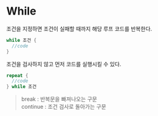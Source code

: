 # While

조건을 지정하면 조건이 실패할 때까지 해당 루프 코드를 반복한다.
```swift
while 조건 {
  //code
}
```
조건을 검사하지 않고 먼저 코드를 실행시킬 수 있다.
```swift
repeat {
  //code
} while 조건
```
> break : 반복문을 빠져나오는 구문<br>
> continue : 조건 검사로 돌아가는 구문
